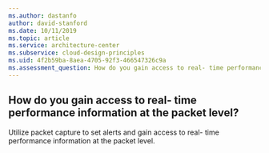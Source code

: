 ```yaml
---
ms.author: dastanfo
author: david-stanford
ms.date: 10/11/2019
ms.topic: article
ms.service: architecture-center
ms.subservice: cloud-design-principles
ms.uid: 4f2b59ba-8aea-4705-92f3-466547326c9a
ms.assessment_question: How do you gain access to real- time performance information at the packet level?
---
```

## How do you gain access to real- time performance information at the packet level?


Utilize packet capture to set alerts and gain access to real- time performance information at the packet level.